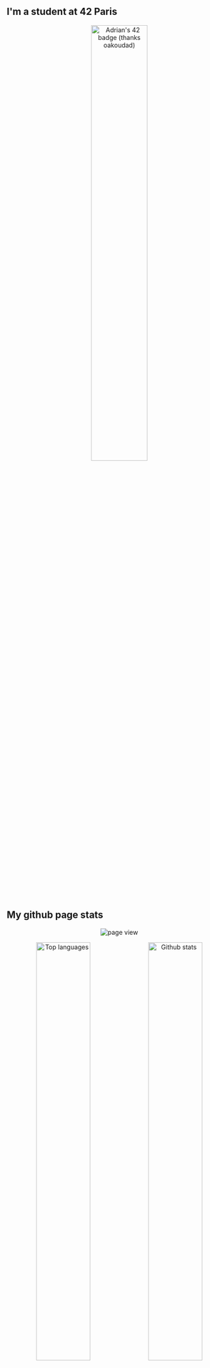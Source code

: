 ## I'm a student at 42 Paris

<p align="center">
	<a href="https://github.com/oakoudad/badge42">
		<img align="center" 
			width="50%"
			alt="Adrian's 42 badge (thanks oakoudad)"
			src="https://badge.mediaplus.ma/darkblue/aweaver?1337Badge=off&UM6P=off"
		/>
	</a>
</p>

## My github page stats
<p align="center">
	<!-- page view -->
	<img align="center"
		alt="page view"
		src="https://komarev.com/ghpvc/?username=AdrianWeaver&style=for-the-badge&abbreviated=true"
	/>
</p>

<div align="center">
	<p align="center">
		<img
			width="49%"
			alt="Top languages"
			loading="eager"
			src="https://github-readme-stats-git-master-aweavers-projects.vercel.app/api/top-langs/?username=adrianweaver&hide=java,html,css,roff&layout=compact&theme=tokyonight&hide_title=false"
		/>
		<img 
			width="49%"
			alt="Github stats"
			loading="eager"
			src="https://github-readme-stats-git-master-aweavers-projects.vercel.app/api?username=adrianweaver&theme=tokyonight&show_icons=true&hide_rank=true&hide=issues&hide_title=false"
		/>
	/p>
</div>
